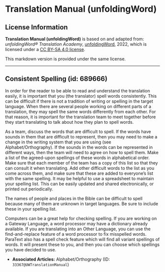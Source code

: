 # Translation Manual (unfoldingWord)

## License Information

**Translation Manual (unfoldingWord)** is based on and adapted from: _unfoldingWord® Translation Academy_, [unfoldingWord](https://unfoldingword.org/utw), 2022, which is licensed under a [CC BY-SA 4.0 license](https://creativecommons.org/licenses/by-sa/4.0/legalcode.en).

This markdown version is provided under the same license.



--------------------------------

## Consistent Spelling (id: 689666)

In order for the reader to be able to read and understand the translation easily, it is important that you (the translator) spell words consistently. This can be difficult if there is not a tradition of writing or spelling in the target language. When there are several people working on different parts of a translation, they may spell the same words differently from each other. For that reason, it is important for the translation team to meet together before they start translating to talk about how they plan to spell words.

As a team, discuss the words that are difficult to spell. If the words have sounds in them that are difficult to represent, then you may need to make a change in the writing system that you are using (see Alphabet/Orthography). If the sounds in the words can be represented in different ways, then the team will need to agree on how to spell them. Make a list of the agreed\-upon spellings of these words in alphabetical order. Make sure that each member of the team has a copy of this list so that they can consult it when translating. Add other difficult words to the list as you come across them, and make sure that these are added to everyone’s list with the same spelling. It may be helpful to use a spreadsheet to maintain your spelling list. This can be easily updated and shared electronically, or printed out periodically.

The names of people and places in the Bible can be difficult to spell because many of them are unknown in target languages. Be sure to include these in your spelling list.

Computers can be a great help for checking spelling. If you are working on a Gateway Language, a word processor may have a dictionary already available. If you are translating into an Other Language, you can use the find\-and\-replace feature of a word processor to fix misspelled words. ParaText also has a spell check feature which will find all variant spellings of words. It will present these to you, and then you can choose which spellings you have decided to use.

* **Associated Articles:** Alphabet/Orthography (ID: `33367@UWTranslationManual`)

